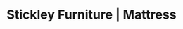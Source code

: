 ---
title: "Stickley Furniture | Mattress"
url: /victor/stickley-furniture-mattress/
shop: Möbel
---